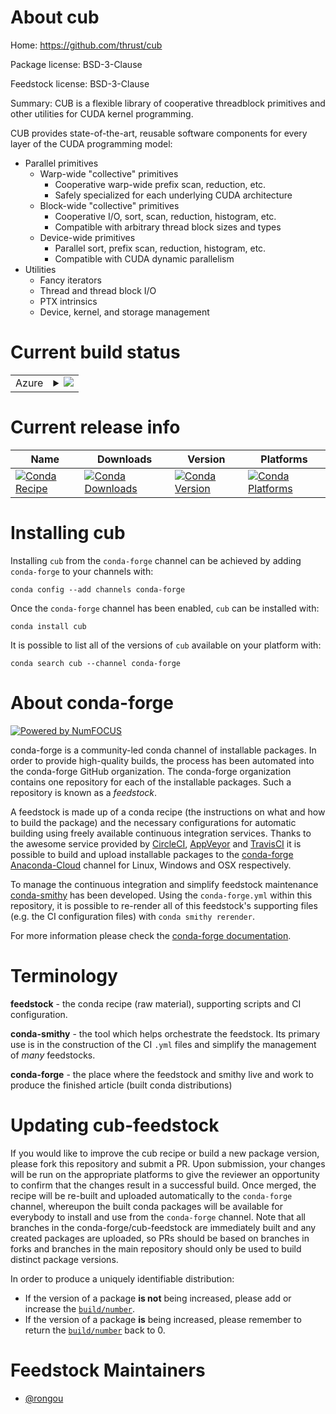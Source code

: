 About cub
=========

Home: https://github.com/thrust/cub

Package license: BSD-3-Clause

Feedstock license: BSD-3-Clause

Summary: CUB is a flexible library of cooperative threadblock primitives and other utilities for CUDA
kernel programming.


CUB provides state-of-the-art, reusable software components for every layer of the CUDA
programming model:
- Parallel primitives
  - Warp-wide "collective" primitives
    - Cooperative warp-wide prefix scan, reduction, etc.
    - Safely specialized for each underlying CUDA architecture
  - Block-wide "collective" primitives
    - Cooperative I/O, sort, scan, reduction, histogram, etc.
    - Compatible with arbitrary thread block sizes and types
  - Device-wide primitives
    - Parallel sort, prefix scan, reduction, histogram, etc.
    - Compatible with CUDA dynamic parallelism
- Utilities
  - Fancy iterators
  - Thread and thread block I/O
  - PTX intrinsics
  - Device, kernel, and storage management


Current build status
====================


<table>
    
  <tr>
    <td>Azure</td>
    <td>
      <details>
        <summary>
          <a href="https://dev.azure.com/conda-forge/feedstock-builds/_build/latest?definitionId=9819&branchName=master">
            <img src="https://dev.azure.com/conda-forge/feedstock-builds/_apis/build/status/cub-feedstock?branchName=master">
          </a>
        </summary>
        <table>
          <thead><tr><th>Variant</th><th>Status</th></tr></thead>
          <tbody><tr>
              <td>linux_64</td>
              <td>
                <a href="https://dev.azure.com/conda-forge/feedstock-builds/_build/latest?definitionId=9819&branchName=master">
                  <img src="https://dev.azure.com/conda-forge/feedstock-builds/_apis/build/status/cub-feedstock?branchName=master&jobName=linux&configuration=linux_64_" alt="variant">
                </a>
              </td>
            </tr><tr>
              <td>osx_64</td>
              <td>
                <a href="https://dev.azure.com/conda-forge/feedstock-builds/_build/latest?definitionId=9819&branchName=master">
                  <img src="https://dev.azure.com/conda-forge/feedstock-builds/_apis/build/status/cub-feedstock?branchName=master&jobName=osx&configuration=osx_64_" alt="variant">
                </a>
              </td>
            </tr><tr>
              <td>win_64</td>
              <td>
                <a href="https://dev.azure.com/conda-forge/feedstock-builds/_build/latest?definitionId=9819&branchName=master">
                  <img src="https://dev.azure.com/conda-forge/feedstock-builds/_apis/build/status/cub-feedstock?branchName=master&jobName=win&configuration=win_64_" alt="variant">
                </a>
              </td>
            </tr>
          </tbody>
        </table>
      </details>
    </td>
  </tr>
</table>

Current release info
====================

| Name | Downloads | Version | Platforms |
| --- | --- | --- | --- |
| [![Conda Recipe](https://img.shields.io/badge/recipe-cub-green.svg)](https://anaconda.org/conda-forge/cub) | [![Conda Downloads](https://img.shields.io/conda/dn/conda-forge/cub.svg)](https://anaconda.org/conda-forge/cub) | [![Conda Version](https://img.shields.io/conda/vn/conda-forge/cub.svg)](https://anaconda.org/conda-forge/cub) | [![Conda Platforms](https://img.shields.io/conda/pn/conda-forge/cub.svg)](https://anaconda.org/conda-forge/cub) |

Installing cub
==============

Installing `cub` from the `conda-forge` channel can be achieved by adding `conda-forge` to your channels with:

```
conda config --add channels conda-forge
```

Once the `conda-forge` channel has been enabled, `cub` can be installed with:

```
conda install cub
```

It is possible to list all of the versions of `cub` available on your platform with:

```
conda search cub --channel conda-forge
```


About conda-forge
=================

[![Powered by NumFOCUS](https://img.shields.io/badge/powered%20by-NumFOCUS-orange.svg?style=flat&colorA=E1523D&colorB=007D8A)](http://numfocus.org)

conda-forge is a community-led conda channel of installable packages.
In order to provide high-quality builds, the process has been automated into the
conda-forge GitHub organization. The conda-forge organization contains one repository
for each of the installable packages. Such a repository is known as a *feedstock*.

A feedstock is made up of a conda recipe (the instructions on what and how to build
the package) and the necessary configurations for automatic building using freely
available continuous integration services. Thanks to the awesome service provided by
[CircleCI](https://circleci.com/), [AppVeyor](https://www.appveyor.com/)
and [TravisCI](https://travis-ci.com/) it is possible to build and upload installable
packages to the [conda-forge](https://anaconda.org/conda-forge)
[Anaconda-Cloud](https://anaconda.org/) channel for Linux, Windows and OSX respectively.

To manage the continuous integration and simplify feedstock maintenance
[conda-smithy](https://github.com/conda-forge/conda-smithy) has been developed.
Using the ``conda-forge.yml`` within this repository, it is possible to re-render all of
this feedstock's supporting files (e.g. the CI configuration files) with ``conda smithy rerender``.

For more information please check the [conda-forge documentation](https://conda-forge.org/docs/).

Terminology
===========

**feedstock** - the conda recipe (raw material), supporting scripts and CI configuration.

**conda-smithy** - the tool which helps orchestrate the feedstock.
                   Its primary use is in the construction of the CI ``.yml`` files
                   and simplify the management of *many* feedstocks.

**conda-forge** - the place where the feedstock and smithy live and work to
                  produce the finished article (built conda distributions)


Updating cub-feedstock
======================

If you would like to improve the cub recipe or build a new
package version, please fork this repository and submit a PR. Upon submission,
your changes will be run on the appropriate platforms to give the reviewer an
opportunity to confirm that the changes result in a successful build. Once
merged, the recipe will be re-built and uploaded automatically to the
`conda-forge` channel, whereupon the built conda packages will be available for
everybody to install and use from the `conda-forge` channel.
Note that all branches in the conda-forge/cub-feedstock are
immediately built and any created packages are uploaded, so PRs should be based
on branches in forks and branches in the main repository should only be used to
build distinct package versions.

In order to produce a uniquely identifiable distribution:
 * If the version of a package **is not** being increased, please add or increase
   the [``build/number``](https://conda.io/docs/user-guide/tasks/build-packages/define-metadata.html#build-number-and-string).
 * If the version of a package **is** being increased, please remember to return
   the [``build/number``](https://conda.io/docs/user-guide/tasks/build-packages/define-metadata.html#build-number-and-string)
   back to 0.

Feedstock Maintainers
=====================

* [@rongou](https://github.com/rongou/)


